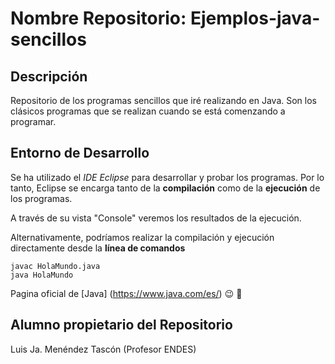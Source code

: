 # Nombre Repositorio: Ejemplos-java-sencillos

## Descripción
Repositorio de los programas sencillos que iré realizando en Java. 
Son los clásicos programas que se realizan cuando se está comenzando a programar.

## Entorno de Desarrollo
Se ha utilizado el *IDE Eclipse* para desarrollar y probar los programas. 
Por lo tanto, Eclipse se encarga tanto de la **compilación** como de la **ejecución** de los programas.

A través de su vista "Console" veremos los resultados de la ejecución.

Alternativamente, podríamos realizar la compilación y ejecución directamente desde la **línea de comandos**

```console
javac HolaMundo.java
java HolaMundo
```

Pagina oficial de [Java] (https://www.java.com/es/) :wink: :robot:

## Alumno propietario del Repositorio
Luis Ja. Menéndez Tascón (Profesor ENDES)


